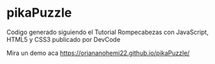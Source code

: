 # pikaPuzzle
Codigo generado siguiendo el Tutorial Rompecabezas con JavaScript, HTML5 y CSS3 publicado por DevCode

Mira un demo aca https://oriananohemi22.github.io/pikaPuzzle/
